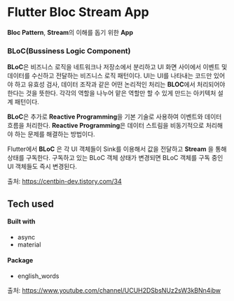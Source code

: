 # Flutter Bloc Stream App

**Bloc Pattern**, **Stream**의 이해를 돕기 위한 **App**

### BLoC(Bussiness Logic Component)

**BLoC**은 비즈니스 로직을 네트워크나 저장소에서 분리하고 UI 화면 사이에서 이벤트 및 데이터를 수신하고 전달하는 비즈니스 로직 패턴이다.
UI는 UI를 나타내는 코드만 있어야 하고 유효성 검사, 데이터 조작과 같은 어떤 논리적인 처리는 **BLOC**에서 처리되어야 한다는 것을 뜻한다.
각각의 역할을 나누어 맡은 역할만 할 수 있게 만드는 아키텍처 설계 패턴이다.   

**BLoC**은 추가로 **Reactive Programming**을 기본 기술로 사용하여 이벤트와 데이터 흐름을 처리한다. **Reactive Programming**은 데이터 스트림을 비동기적으로 처리해야 하는 문제를 해결하는 방법이다.   

Flutter에서 **BLoC** 은 각 UI 객체들이 Sink를 이용해서 값을 전달하고 **Stream** 을 통해 상태를 구독한다. 구독하고 있는 BLoC 객체 상태가 변경되면 BLoC 객체를 구독 중인 UI 객체들도 즉시 변경된다.   

출처: https://centbin-dev.tistory.com/34

## Tech used
#### Built with
* async
* material
#### Package

 * english_words


출처: https://www.youtube.com/channel/UCUH2DSbsNUz2sW3kBNn4ibw
